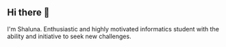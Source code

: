 ## Hi there 👋

I'm Shaluna. Enthusiastic and highly motivated informatics student with the ability and initiative to seek new challenges.
